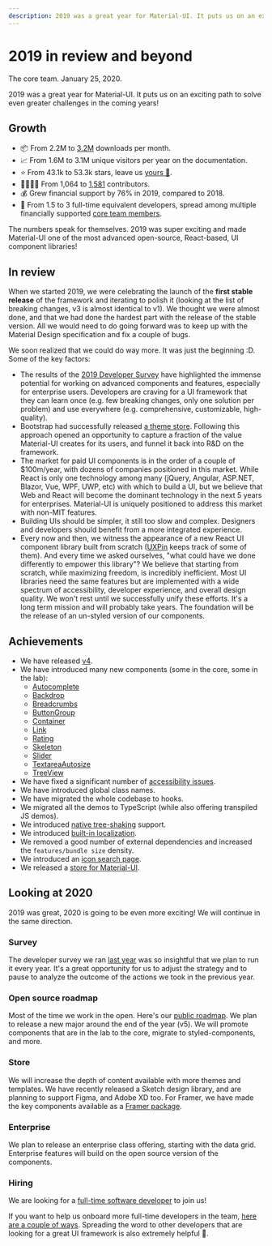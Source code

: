 ```yaml
---
description: 2019 was a great year for Material-UI. It puts us on an exciting path to solve even greater challenges in the coming years!
---
```


# 2019 in review and beyond

The core team. January 25, 2020.

2019 was a great year for Material-UI.
It puts us on an exciting path to solve even greater challenges in the coming years!

## Growth

- 📦 From 2.2M to [3.2M](https://www.npmjs.com/package/@material-ui/core) downloads per month.
- 📈 From 1.6M to 3.1M unique visitors per year on the documentation.
- ⭐️ From 43.1k to 53.3k stars, leave us [yours 🌟](https://github.com/quizlet/material-ui).
- 👨‍👩‍👧‍👦 From 1,064 to [1,581](https://github.com/quizlet/material-ui/graphs/contributors) contributors.
- 💰 Grew financial support by 76% in 2019, compared to 2018.
- 🏢 From 1.5 to 3 full-time equivalent developers, spread among multiple financially supported [core team members](https://material-ui.com/discover-more/team/).

The numbers speak for themselves. 2019 was super exciting and made Material-UI one of the most advanced open-source, React-based, UI component libraries!

## In review

When we started 2019, we were celebrating the launch of the **first stable release** of the framework and iterating to polish it (looking at the list of breaking changes, v3 is almost identical to v1).
We thought we were almost done, and that we had done the hardest part with the release of the stable version. All we would need to do going forward was to keep up with the Material Design specification and fix a couple of bugs.

We soon realized that we could do way more. It was just the beginning :D.
Some of the key factors:

- The results of the [2019 Developer Survey](https://medium.com/material-ui/2019-material-ui-developer-survey-results-c9589434bbcf) have highlighted the immense potential for working on advanced components and features, especially for enterprise users.
Developers are craving for a UI framework that they can learn once (e.g. few breaking changes, only one solution per problem) and use everywhere (e.g. comprehensive, customizable, high-quality).
- Bootstrap had successfully released [a theme store](https://themes.getbootstrap.com/).
Following this approach opened an opportunity to capture a fraction of the value Material-UI creates for its users, and funnel it back into R&D on the framework.
- The market for paid UI components is in the order of a couple of $100m/year,
with dozens of companies positioned in this market.
While React is only one technology among many (jQuery, Angular, ASP.NET, Blazor, Vue, WPF, UWP, etc) with which to build a UI, but we believe that Web and React will become the dominant technology in the next 5 years for enterprises. Material-UI is uniquely positioned to address this market with non-MIT features.
- Building UIs should be simpler, it still too slow and complex.
Designers and developers should benefit from a more integrated experience.
- Every now and then, we witness the appearance of a new React UI component library built from scratch ([UXPin](https://adele.uxpin.com/) keeps track of some of them).
And every time we asked ourselves, "what could have we done differently to empower this library"?
We believe that starting from scratch, while maximizing freedom, is incredibly inefficient.
Most UI libraries need the same features but are implemented with a wide spectrum of accessibility, developer experience, and overall design quality.
We won't rest until we successfully unify these efforts. It's a long term mission and will probably take years. The foundation will be the release of an un-styled version of our components.

## Achievements

- We have released [v4](/blog/material-ui-v4-is-out/).
- We have introduced many new components (some in the core, some in the lab):
  - [Autocomplete](/components/autocomplete/)
  - [Backdrop](/components/backdrop/)
  - [Breadcrumbs](/components/breadcrumbs/)
  - [ButtonGroup](/components/button-group/)
  - [Container](/components/container/)
  - [Link](/components/links/)
  - [Rating](/components/rating/)
  - [Skeleton](/components/skeleton/)
  - [Slider](/components/slider/)
  - [TextareaAutosize](/components/textarea-autosize/)
  - [TreeView](/components/tree-view/)
- We have fixed a significant number of [accessibility issues](https://github.com/quizlet/material-ui/issues?q=is%3Aissue+label%3Aaccessibility+is%3Aclosed).
- We have introduced global class names.
- We have migrated the whole codebase to hooks.
- We migrated all the demos to TypeScript (while also offering transpiled JS demos).
- We introduced [native tree-shaking](/guides/minimizing-bundle-size/) support.
- We introduced [built-in localization](/guides/localization/).
- We removed a good number of external dependencies and increased the `features/bundle size` density.
- We introduced an [icon search page](/components/material-icons/).
- We released a [store for Material-UI](https://material-ui.com/store/).

## Looking at 2020

2019 was great, 2020 is going to be even more exciting!
We will continue in the same direction.

### Survey

The developer survey we ran [last year](/blog/2019-developer-survey-results/) was so insightful that we plan to run it every year.
It's a great opportunity for us to adjust the strategy and to pause to analyze the outcome of the actions we took in the previous year.

### Open source roadmap

Most of the time we work in the open. Here's our [public roadmap](/discover-more/roadmap).
We plan to release a new major around the end of the year (v5).
We will promote components that are in the lab to the core, migrate to styled-components, and more.

### Store

We will increase the depth of content available with more themes and templates.
We have recently released a Sketch design library, and are planning to support Figma, and Adobe XD too. For Framer, we have made the key components available as a [Framer package](https://packages.framer.com/package/material-ui/material-ui).

### Enterprise

We plan to release an enterprise class offering, starting with the data grid.
Enterprise features will build on the open source version of the components.

### Hiring

We are looking for a [full-time software developer](/company/software-engineer/) to join us!

If you want to help us onboard more full-time developers in the team, [here are a couple of ways](/getting-started/faq/#material-ui-is-awesome-how-can-i-support-the-project).
Spreading the word to other developers that are looking for a great UI framework is also extremely helpful 🙌.
